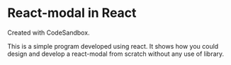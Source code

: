 # React-modal in React
Created with CodeSandbox.

This is a simple program developed using react. It shows how you could design and develop a react-modal from scratch without any
use of library.
